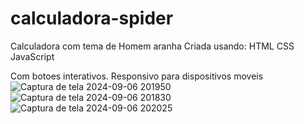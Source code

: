 # calculadora-spider
Calculadora com tema de Homem aranha 
Criada usando:
HTML
CSS
JavaScript

Com botoes interativos.
Responsivo para dispositivos moveis 
![Captura de tela 2024-09-06 201950](https://github.com/user-attachments/assets/fad61966-62a9-4367-a1a3-e77a9f131d90)
![Captura de tela 2024-09-06 201830](https://github.com/user-attachments/assets/3579bd35-7922-489e-8b63-c269fa3c3c2c)
![Captura de tela 2024-09-06 202025](https://github.com/user-attachments/assets/472b7f5f-641c-48b3-88f2-4125db152bfb)
